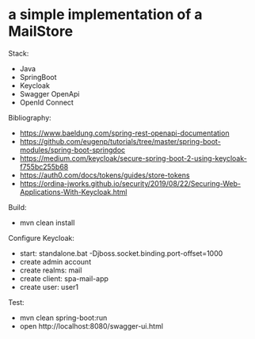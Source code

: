 # a simple implementation of a MailStore

Stack:
* Java
* SpringBoot
* Keycloak
* Swagger OpenApi
* OpenId Connect


Bibliography:
* https://www.baeldung.com/spring-rest-openapi-documentation
* https://github.com/eugenp/tutorials/tree/master/spring-boot-modules/spring-boot-springdoc
* https://medium.com/keycloak/secure-spring-boot-2-using-keycloak-f755bc255b68
* https://auth0.com/docs/tokens/guides/store-tokens
* https://ordina-jworks.github.io/security/2019/08/22/Securing-Web-Applications-With-Keycloak.html

Build:
* mvn clean install

Configure Keycloak:
* start: standalone.bat -Djboss.socket.binding.port-offset=1000
* create admin account
* create realms: mail
* create client: spa-mail-app
* create user: user1

Test:
* mvn clean spring-boot:run
* open http://localhost:8080/swagger-ui.html

